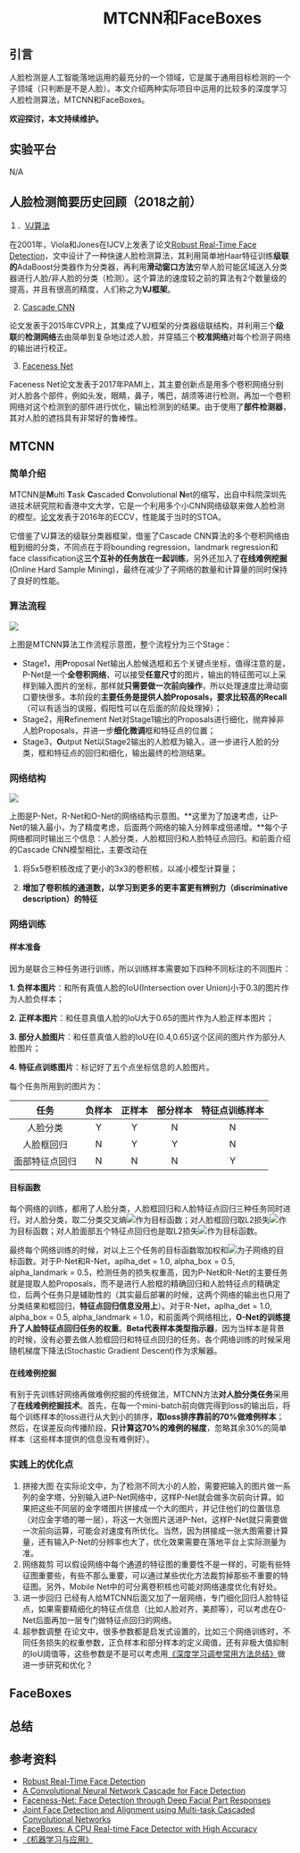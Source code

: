 # 　　　　　　MTCNN和FaceBoxes
## 引言

人脸检测是人工智能落地运用的最充分的一个领域，它是属于通用目标检测的一个子领域（只判断是不是人脸）。本文介绍两种实际项目中运用的比较多的深度学习人脸检测算法，MTCNN和FaceBoxes。

**欢迎探讨，本文持续维护。**

## 实验平台

N/A

## 人脸检测简要历史回顾（2018之前）

１．[VJ算法]((http://www.face-rec.org/algorithms/Boosting-Ensemble/16981346.pdf))

在2001年，Viola和Jones在IJCV上发表了论文[Robust Real-Time Face Detection](http://www.face-rec.org/algorithms/Boosting-Ensemble/16981346.pdf)，文中设计了一种快速人脸检测算法，其利用简单地Haar特征训练**级联的**AdaBoost分类器作为分类器，再利用**滑动窗口方法**穷举人脸可能区域送入分类器进行人脸/非人脸的分类（检测）。这个算法的速度较之前的算法有2个数量级的提高，并且有很高的精度，人们称之为**VJ框架**。

2. [Cascade CNN](http://users.eecs.northwestern.edu/~xsh835/assets/cvpr2015_cascnn.pdf)

论文发表于2015年CVPR上，其集成了VJ框架的分类器级联结构，并利用三个**级联**的**检测网络**去由简单到复杂地过滤人脸，并穿插三个**校准网络**对每个检测子网络的输出进行校正。

3. [Faceness Net](https://arxiv.org/pdf/1701.08393.pdf)

Faceness Net论文发表于2017年PAMI上，其主要创新点是用多个卷积网络分别对人脸各个部件，例如头发，眼睛，鼻子，嘴巴，胡须等进行检测，再加一个卷积网络对这个检测到的部件进行优化，输出检测到的结果。由于使用了**部件检测器**，其对人脸的遮挡具有非常好的鲁棒性。

## MTCNN

### 简单介绍

MTCNN是**M**ulti **T**ask **C**ascaded **C**onvolutional **N**et的缩写，出自中科院深圳先进技术研究院和香港中文大学，它是一个利用多个小CNN网络级联来做人脸检测的模型。[论文](https://arxiv.org/abs/1604.02878)发表于2016年的ECCV，性能属于当时的STOA。

它借鉴了VJ算法的级联分类器框架，借鉴了Cascade CNN算法的多个卷积网络由粗到细的分类，不同点在于将bounding regression，landmark regression和face classification这**三个互补的任务放在一起训练**，另外还加入了**在线难例挖掘**(Online Hard Sample Mining)，最终在减少了子网络的数量和计算量的同时保持了良好的性能。

### 算法流程

![](images/184628.png)

上图是MTCNN算法工作流程示意图，整个流程分为三个Stage：

+ Stage1，用**P**roposal Net输出人脸候选框和五个关键点坐标，值得注意的是，P-Net是一个**全卷积网络**，可以接受**任意尺寸**的图片，输出的特征图可以上采样到输入图片的坐标，那样就**只需要做一次前向操作**，所以处理速度比滑动窗口要快很多。本阶段的**主要任务是提供人脸Proposals，要求比较高的Recall**（可以有适当的误报，假阳性可以在后面的阶段处理掉）；
+ Stage2，用**R**efinement Net对Stage1输出的Proposals进行细化，抛弃掉非人脸Proposals，并进一步**细化微调**框和特征点的位置；
+ Stage3，**O**utput Net以Stage2输出的人脸框为输入，进一步进行人脸的分类，框和特征点的回归和细化，输出最终的检测结果。

### 网络结构

![](images/202239.png)

上图是P-Net，R-Net和O-Net的网络结构示意图。**这里为了加速考虑，让P-Net的输入最小，为了精度考虑，后面两个网络的输入分辨率成倍递增。**每个子网络都同时输出三个信息：人脸分类，人脸框回归和人脸特征点回归。和前面介绍的Cascade CNN模型相比，主要改动在

1. 将5x5卷积核改成了更小的3x3的卷积核，以减小模型计算量；

2. **增加了卷积核的通道数，以学习到更多的更丰富更有辨别力（discriminative description）的特征**

### 网络训练

#### 样本准备

因为是联合三种任务进行训练，所以训练样本需要如下四种不同标注的不同图片：

**1. 负样本图片**：和所有真值人脸的IoU(Intersection over Union)小于0.3的图片作为人脸负样本；

**2. 正样本图片**：和任意真值人脸的IoU大于0.65的图片作为人脸正样本图片；

**3. 部分人脸图片**：和任意真值人脸的IoU在(0.4,0.65)这个区间的图片作为部分人脸图片；

**4. 特征点训练图片**：标记好了五个点坐标信息的人脸图片。

每个任务所用到的图片为：

|     任务     | 负样本 | 正样本 | 部分样本 | 特征点训练样本 |
| :----------: | :---: | :---: | :-----: | :---------: |
|    人脸分类   |   Y    |   Y   |   N    |      N       |
|   人脸框回归  |   N    |   Y   |   Y     |     N       |
| 面部特征点回归 |   N    |   N   |   N     |     Y       |


#### 目标函数

 每个网络的训练，都用了人脸分类，人脸框回归和人脸特征点回归三种任务同时进行。对人脸分类，取二分类交叉熵![](images/203348.png)作为目标函数；对人脸框回归取L2损失![](images/203537.png)作为目标函数；对人脸面部五个特征点回归也是取L2损失![](images/203658.png)作为目标函数。

最终每个网络训练的时候，对以上三个任务的目标函数取加权和![](images/203924.png)为子网络的目标函数。对于P-Net和R-Net，aplha_det = 1.0, alpha_box = 0.5, alpha_landmark = 0.5，检测任务的损失权重高，因为P-Net和R-Net的主要任务就是提取人脸Proposals，而不是进行人脸框的精确回归和人脸特征点的精确定位，后两个任务只是辅助性的（其实最后部署的时候，这两个网络的输出也只用了分类结果和框回归，**特征点回归信息没用上**）。对于R-Net，aplha_det = 1.0, alpha_box = 0.5, alpha_landmark = 1.0，和前面两个网络相比，**O-Net的训练提升了人脸特征点回归任务的权重**。**Beta代表样本类型指示器**，因为当样本是背景的时候，没有必要去做人脸框回归和特征点回归的任务。各个网络训练的时候采用随机梯度下降法(Stochastic Gradient Descent)作为求解器。

#### 在线难例挖掘

有别于先训练好网络再做难例挖掘的传统做法，MTCNN方法**对人脸分类任务**采用了**在线难例挖掘技术**。首先，在每一个mini-batch前向做完得到loss的输出后，将每个训练样本的loss进行从大到小的排序，**取loss排序靠前的70%做难例样本**；然后，在误差反向传播阶段，**只计算这70%的难例的梯度**，忽略其余30%的简单样本（这些样本提供的信息没有难例好）。

### 实践上的优化点
1. 拼接大图
在实际论文中，为了检测不同大小的人脸，需要把输入的图片做一系列的金字塔，分别输入进P-Net网络中，这样P-Net就会做多次前向计算。如果把这些不同层的金字塔图片拼接成一个大的图片，并记住他们的位置信息（对应金字塔的哪一层），将这一大张图片送进P-Net，这样P-Net就只需要做一次前向运算，可能会对速度有所优化。当然，因为拼接成一张大图需要计算量，还有输入P-Net的分辨率也大了，优化效果需要在落地平台上实际测量为准。
2. 网络裁剪
可以假设网络中每个通道的特征图的重要性不是一样的，可能有些特征图重要些，有些不那么重要，可以通过某些优化方法裁剪掉那些不重要的特征图。另外，Mobile Net中的可分离卷积核也可能对网络速度优化有好处。
3. 进一步回归
已经有人给MTCNN后面又加了一层网络，专门细化回归人脸特征点，如果需要精细化的特征点信息（比如人脸对齐，美颜等），可以考虑在O-Net后面再加一层专门做特征点回归的网络。
4. 超参数调整
在论文中，很多参数都是启发式设置的，比如三个网络训练时，不同任务损失的权重参数，正负样本和部分样本的定义阈值，还有非极大值抑制的IoU阈值等，这些参数是不是可以考虑用[《深度学习调参常用方法总结》](https://github.com/Captain1986/CaptainBlackboard/blob/master/D%230013-%E6%B7%B1%E5%BA%A6%E5%AD%A6%E4%B9%A0%E8%B0%83%E5%8F%82%E5%B8%B8%E7%94%A8%E6%96%B9%E6%B3%95%E6%80%BB%E7%BB%93/D%230013.md)做进一步研究和优化？

## FaceBoxes

## 总结

## 参考资料

+ [Robust Real-Time Face Detection](http://www.face-rec.org/algorithms/Boosting-Ensemble/16981346.pdf)
+ [A Convolutional Neural Network Cascade for Face Detection](http://users.eecs.northwestern.edu/~xsh835/assets/cvpr2015_cascnn.pdf)
+ [Faceness-Net: Face Detection through Deep Facial Part Responses](https://arxiv.org/pdf/1701.08393.pdf)
+ [Joint Face Detection and Alignment using Multi-task Cascaded Convolutional Networks](https://arxiv.org/abs/1604.02878)
+ [FaceBoxes: A CPU Real-time Face Detector with High Accuracy](https://arxiv.org/abs/1708.05234)
+ [《机器学习与应用》](https://book.douban.com/subject/30445238/)
